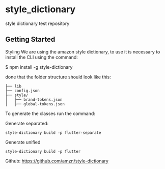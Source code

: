 # style_dictionary

style dictionary test repository

## Getting Started

Styling
We are using the amazon style dictionary, to use it is necessary to install the CLI using the command:

$ npm install -g style-dictionary

done that the folder structure should look like this:

```
├── lib
├── config.json
├── style/
│   ├── brand-tokens.json
│   ├── global-tokens.json
```

To generate the classes run the command:

Generate separated:

```style-dictionary build -p flutter-separate```

Generate unified

```style-dictionary build -p flutter```

Github: https://github.com/amzn/style-dictionary
